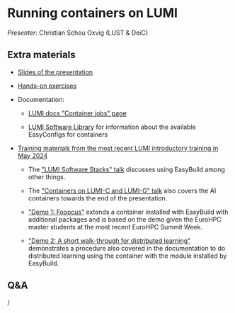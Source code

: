 # Running containers on LUMI

*Presenter*: Christian Schou Oxvig (LUST & DeiC)


## Extra materials

-   [Slides of the presentation](https://462000265.lumidata.eu/ai-20240529/files/LUMI-ai-20240529-05-Running_containers_on_LUMI.pdf)

-   [Hands-on exercises](E05_RunningContainers.md)

-   Documentation:

    -   [LUMI docs "Container jobs" page](https://docs.lumi-supercomputer.eu/runjobs/scheduled-jobs/container-jobs/)

    -   [LUMI Software Library](https://lumi-supercomputer.github.io/LUMI-EasyBuild-docs/) for information about
        the available EasyConfigs for containers

-   [Training materials from the most recent LUMI introductory training in May 2024](https://lumi-supercomputer.github.io/LUMI-training-materials/2day-20240502/)

    -   The ["LUMI Software Stacks" talk](https://lumi-supercomputer.github.io/LUMI-training-materials/2day-20240502/extra_05_Software_stacks/)
        discusses using EasyBuild among other things.

    -   The ["Containers on LUMI-C and LUMI-G" talk](https://lumi-supercomputer.github.io/LUMI-training-materials/2day-20240502/extra_09_Containers/)
        also covers the AI containers towards the end of the presentation.

    -   ["Demo 1: Fooocus"](https://lumi-supercomputer.github.io/LUMI-training-materials/2day-20240502/Demo1/) 
        extends a container installed with EasyBuild with additional packages and is based on the demo given
        the EuroHPC master students at the most recent EuroHPC Summit Week.

    -   ["Demo 2: A short walk-through for distributed learning"](https://lumi-supercomputer.github.io/LUMI-training-materials/2day-20240502/Demo2/)
        demonstrates a procedure also covered in the documentation to do distributed learning using the
        container with the module installed by EasyBuild.

## Q&A

/
